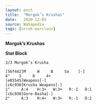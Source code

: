 ```yaml
---
layout: post
title:  "Morgok’s Krushas"
date:   2020-12-05
source: Wahapedia
tags: [orruk-warclans]
---
```


**Morgok’s Krushas**

**Stat Block**
```
3/3 Morgok’s Krusha
```

```
[56f442]M     W     B     Sa    [-]
4"    3     6     4+    
[e85545]Weapons[-]
[c6c930]Krusha Weapons[-]
1"     A:4    H:3+   W:3+   R:-1   D:1   
[c6c930]Gore-Basha[-]
2"     A:3    H:4+   W:3+   R:-1   D:2   
```


